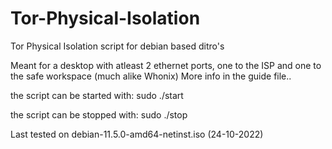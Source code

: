 # Tor-Physical-Isolation
Tor Physical Isolation script for debian based ditro's

Meant for a desktop with atleast 2 ethernet ports, one to the ISP and one to the safe workspace (much alike Whonix)
More info in the guide file..

the script can be started with: sudo ./start

the script can be stopped with: sudo ./stop

Last tested on debian-11.5.0-amd64-netinst.iso (24-10-2022)
